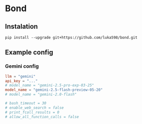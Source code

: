 # Bond

## Instalation

`pip install --upgrade git+https://github.com/luka598/bond.git`

## Example config

### Gemini config

```toml
llm = "gemini"
api_key = "..."
# model_name = "gemini-2.5-pro-exp-03-25"
model_name = "gemini-2.5-flash-preview-05-20"
# model_name = "gemini-2.0-flash"

# bash_timeout = 30
# enable_web_search = false
# print_fcall_results = 0
# allow_all_function_calls = false
```